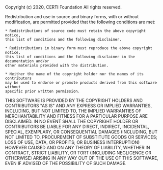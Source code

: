 Copyright (c) 2020, CERTI Foundation 
All rights reserved.

Redistribution and use in source and binary forms, with or without modification, 
are permitted provided that the following conditions are met:


    * Redistributions of source code must retain the above copyright notice, 
    this list of conditions and the following disclaimer.

    * Redistributions in binary form must reproduce the above copyright notice, 
    this list of conditions and the following disclaimer in the documentation and/or 
    other materials provided with the distribution.

    * Neither the name of the copyright holder nor the names of its contributors 
    may be used to endorse or promote products derived from this software without 
    specific prior written permission.

THIS SOFTWARE IS PROVIDED BY THE COPYRIGHT HOLDERS AND CONTRIBUTORS "AS IS" AND ANY EXPRESS 
OR IMPLIED WARRANTIES, INCLUDING, BUT NOT LIMITED TO, THE IMPLIED WARRANTIES OF MERCHANTABILITY AND FITNESS FOR A PARTICULAR PURPOSE ARE DISCLAIMED. IN NO EVENT SHALL THE COPYRIGHT HOLDER OR CONTRIBUTORS BE LIABLE FOR ANY DIRECT, INDIRECT, INCIDENTAL, SPECIAL, EXEMPLARY, OR CONSEQUENTIAL DAMAGES (INCLUDING, BUT NOT LIMITED TO, PROCUREMENT OF SUBSTITUTE GOODS OR SERVICES; LOSS OF USE, DATA, OR PROFITS; OR BUSINESS INTERRUPTION) HOWEVER CAUSED AND ON ANY THEORY OF LIABILITY, WHETHER IN CONTRACT, STRICT LIABILITY, OR TORT (INCLUDING NEGLIGENCE OR OTHERWISE) ARISING IN ANY WAY OUT OF THE USE OF THIS SOFTWARE, EVEN IF ADVISED OF THE POSSIBILITY OF SUCH DAMAGE.